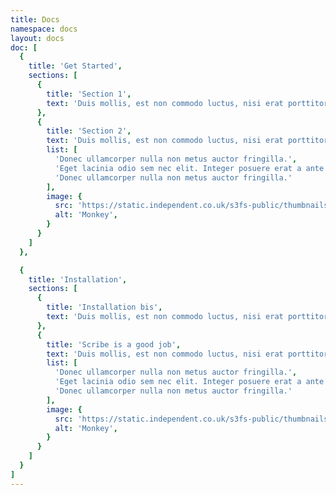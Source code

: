 ```yaml
---
title: Docs
namespace: docs
layout: docs
doc: [
  {
    title: 'Get Started',
    sections: [
      {
        title: 'Section 1',
        text: 'Duis mollis, est non commodo luctus, nisi erat porttitor ligula, eget lacinia odio sem nec elit. Maecenas faucibus mollis interdum. Maecenas sed diam eget risus varius blandit sit amet non magna. Lorem ipsum dolor sit amet, consectetur adipiscing elit.'
      },
      {
        title: 'Section 2',
        text: 'Duis mollis, est non commodo luctus, nisi erat porttitor ligula, eget lacinia odio sem nec elit. Maecenas faucibus mollis interdum. Maecenas sed diam eget risus varius blandit sit amet non magna. Lorem ipsum dolor sit amet, consectetur adipiscing elit.',
        list: [
          'Donec ullamcorper nulla non metus auctor fringilla.',
          'Eget lacinia odio sem nec elit. Integer posuere erat a ante venenatis dapibus posuere velit aliquet.',
          'Donec ullamcorper nulla non metus auctor fringilla.'
        ],
        image: {
          src: 'https://static.independent.co.uk/s3fs-public/thumbnails/image/2017/09/12/11/naturo-monkey-selfie.jpg?w968h681',
          alt: 'Monkey',
        }
      }
    ]
  },

  {
    title: 'Installation',
    sections: [
      {
        title: 'Installation bis',
        text: 'Duis mollis, est non commodo luctus, nisi erat porttitor ligula, eget lacinia odio sem nec elit. Maecenas faucibus mollis interdum. Maecenas sed diam eget risus varius blandit sit amet non magna. Lorem ipsum dolor sit amet, consectetur adipiscing elit.'
      },
      {
        title: 'Scribe is a good job',
        text: 'Duis mollis, est non commodo luctus, nisi erat porttitor ligula, eget lacinia odio sem nec elit. Maecenas faucibus mollis interdum. Maecenas sed diam eget risus varius blandit sit amet non magna. Lorem ipsum dolor sit amet, consectetur adipiscing elit.',
        list: [
          'Donec ullamcorper nulla non metus auctor fringilla.',
          'Eget lacinia odio sem nec elit. Integer posuere erat a ante venenatis dapibus posuere velit aliquet.',
          'Donec ullamcorper nulla non metus auctor fringilla.'
        ],
        image: {
          src: 'https://static.independent.co.uk/s3fs-public/thumbnails/image/2017/09/12/11/naturo-monkey-selfie.jpg?w968h681',
          alt: 'Monkey',
        }
      }
    ]
  }
]
---
```

